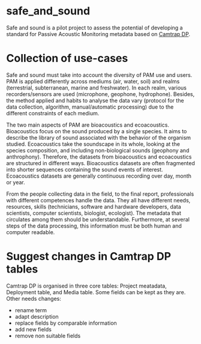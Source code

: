 # safe_and_sound
Safe and sound is a pilot project to assess the potential of developing a standard for Passive Acoustic Monitoring metadata based on [Camtrap DP](https://github.com/inbo/camtrapdp).

# Collection of use-cases
Safe and sound must take into account the diversity of PAM use and users.
PAM is applied differently across mediums (air, water, soil) and realms (terrestrial, subterranean, marine and freshwater). In each realm, various recorders/sensors are used (microphone, geophone, hydrophone). Besides, the method applied and habits to analyse the data vary (protocol for the data collection, algorithm, manual/automatic processing) due to the different constraints of each medium.

The two main aspects of PAM are bioacoustics and ecoacoustics. Bioacoustics focus on the sound produced by a single species. It aims to describe the library of sound associated with the behavior of the organism studied. Ecoacoustics take the soundscape in its whole, looking at the species composition, and including non-biological sounds (geophony and anthrophony).
Therefore, the datasets from bioacoustics and ecoacoustics are structured in different ways. Bioacoustics datasets are often fragmented into shorter sequences containing the sound events of interest. Ecoacoustics datasets are generally continuous recording over day, month or year.

From the people collecting data in the field, to the final report, professionals with different competences handle the data. They all have different needs, resources, skills (technicians, software and hardware developers, data scientists, computer scientists, biologist, ecologist). The metadata that circulates among them should be understandable. Furthermore, at several steps of the data processing, this information must be both human and computer readable.

# Suggest changes in Camtrap DP tables
Camtrap DP is organised in three core tables: Project meatadata, Deployment table, and Media table.
Some fields can be kept as they are. Other needs changes:
- rename term
- adapt description
- replace fields by comparable information
- add new fields
- remove non suitable fields
